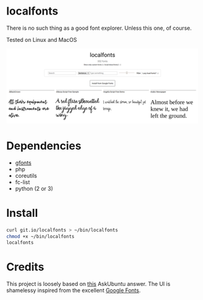 # localfonts

There is no such thing as a good font explorer. Unless this one, of course.

Tested on Linux and MacOS

![localfonts](localfonts.png)

# Dependencies

- [gfonts](https://github.com/MrYakobo/gfonts)
- php
- coreutils
- fc-list
- python (2 or 3)

# Install

```bash
curl git.io/localfonts > ~/bin/localfonts
chmod +x ~/bin/localfonts
localfonts
```

# Credits

This project is loosely based on [this](https://askubuntu.com/a/1005724/) AskUbuntu answer. The UI is shamelessy inspired from the excellent [Google Fonts](https://fonts.google.com).
